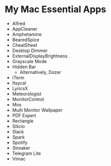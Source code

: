 # My Mac Essential Apps

- Alfred
- AppCleaner
- Amphetamine
- BearedSpice
- CheatSheet
- Desktop Dimmer
- ExternalDisplayBrightness
- Grayscale Mode
- Hidden Bar
    - Alternatively, Dozer
- iTerm
- Itsycal
- LyricsX
- Meteorologist
- MonitorControl
- Mos
- Multi Monitor Wallpaper
- PDF Expert
- Rectangle
- Silicio
- Slack
- Spark
- Spotify
- Streaker
- Telegram Lite
- Vimac

